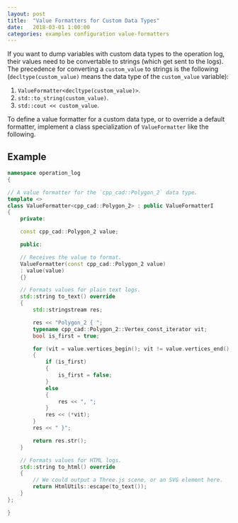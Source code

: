 ```yaml
---
layout: post
title:  "Value Formatters for Custom Data Types"
date:   2018-03-01 1:00:00
categories: examples configuration value-formatters
---
```



If you want to dump variables with custom data types to the operation log,
their values need to be convertable to strings (which get sent to the logs).
The precedence for converting a `custom_value` to strings is the following
(`decltype(custom_value)` means the data type of the `custom_value` variable):

1. `ValueFormatter<decltype(custom_value)>`.
1. `std::to_string(custom_value)`.
1. `std::cout << custom_value`.

To define a value formatter for a custom data type, or to override a default
formatter, implement a class specialization of `ValueFormatter` like the
following.


## Example

```C++
namespace operation_log
{

// A value formatter for the `cpp_cad::Polygon_2` data type.
template <>
class ValueFormatter<cpp_cad::Polygon_2> : public ValueFormatterI
{
    private:

    const cpp_cad::Polygon_2 value;

    public:

    // Receives the value to format.
    ValueFormatter(const cpp_cad::Polygon_2 value)
    : value(value)
    {}

    // Formats values for plain text logs.
    std::string to_text() override
    {
        std::stringstream res;

        res << "Polygon_2 { ";
        typename cpp_cad::Polygon_2::Vertex_const_iterator vit;
        bool is_first = true;

        for (vit = value.vertices_begin(); vit != value.vertices_end(); ++vit)
        {
            if (is_first)
            {
                is_first = false;
            }
            else
            {
                res << ", ";
            }
            res << (*vit);
        }
        res << " }";

        return res.str();
    }

    // Formats values for HTML logs.
    std::string to_html() override
    {
        // We could output a Three.js scene, or an SVG element here.
        return HtmlUtils::escape(to_text());
    }
};

}
```

